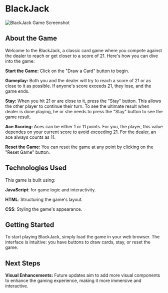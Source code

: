 # BlackJack

![BlackJack Game Screenshot](https://github.com/Peng2558/blackJack/assets/72111623a942cf85-dc96-46f4-a4d9-9817595833f6)

## About the Game
Welcome to the BlackJack, a classic card game where you compete against the dealer to reach or get closer to a score of 21. Here's how you can dive into the game:

**Start the Game:** Click on the "Draw a Card" button to begin.

**Gameplay:** Both you and the dealer will try to reach a score of 21 or as close to it as possible. If anyone's score exceeds 21, they lose, and the game ends.

**Stay:** When you hit 21 or are close to it, press the "Stay" button. This allows the other player to continue their turn. To see the ultimate result when dealer is done playing, he or she needs to press the "Stay" button to see the game result.

**Ace Scoring:** Aces can be either 1 or 11 points. For you, the player, this value dependes on your current score to avoid exceeding 21. For the dealer, an ace always counts as 11.

**Reset the Game:** You can reset the game at any point by clicking on the "Reset Game" button.


## Technologies Used
This game is built using:

**JavaScript**: for game logic and interactivity.

**HTML**: Structuring the game's layout.

**CSS**: Styling the game's appearance.

## Getting Started
To start playing BlackJack, simply load the game in your web browser. The interface is intuitive: you have buttons to draw cards, stay, or reset the game. 

## Next Steps 
**Visual Enhancements:** Future updates aim to add more visual components to enhance the gaming experience, making it more immersive and interactive.



